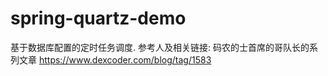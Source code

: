 # spring-quartz-demo
基于数据库配置的定时任务调度.
参考人及相关链接: 码农的士首席的哥队长的系列文章 https://www.dexcoder.com/blog/tag/1583